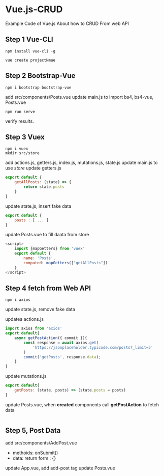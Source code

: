 # Vue.js-CRUD
Example Code of Vue.js About how to CRUD From web API

## Step 1 Vue-CLI

```batch
npm install vue-cli -g
```

```batch
vue create projectNmae
```

## Step 2 Bootstrap-Vue

```batch
npm i bootstrap bootstrap-vue
```

add src/components/Posts.vue
update main.js to import bs4, bs4-vue, Posts.vue

```batch
npm run serve
```

verify results.

## Step 3 Vuex

```batch
npm i vuex
mkdir src/store
```

add actions.js, getters.js, index.js, mutations.js, state.js
update main.js to use *store*
update getters.js

```js
export default {
    getAllPosts: (state) => {
        return state.posts
    }
}
```

update state.js, insert fake data

```js
export default {
    posts : [ ... ]
}
```

update Posts.vue to fill daata from store

```js
<script>
    import {mapGetters} from 'vuex'
    export default {
        name: 'Posts',
        computed: mapGetters(["getAllPosts"])
    }
</script>
```

## Step 4 fetch from Web API

```batch
npm i axios
```

update state.js, remove fake data

updatea actions.js

```js
import axios from 'axios'
export default{
    async getPostAction({ commit }){
        const response = await axios.get(
            'https://jsonplaceholder.typicode.com/posts?_limit=5'
        )
        commit('getPosts', response.data);
    }
}
```

update mutations.js

```js
export default{
    getPosts: (state, posts) => (state.posts = posts)
}
```

update Posts.vue, when **created** components call **getPostAction** to fetch data

```js

```

## Step 5, Post Data

add src/components/AddPost.vue
- methoids: onSubmit()
- data: return form : {}

update App.vue, add add-post tag
update Posts.vue
